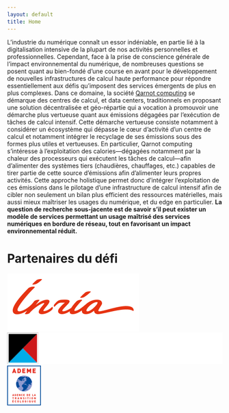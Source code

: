 ```yaml
---
layout: default
title: Home
---
```


L’industrie du numérique connaît un essor indéniable, en partie lié à la digitalisation intensive de la plupart de nos activités personnelles et professionnelles. Cependant, face à la prise de conscience générale de l’impact environnemental du numérique, de nombreuses questions se posent quant au bien-fondé d’une course en avant pour le développement de nouvelles infrastructures de calcul haute performance pour répondre essentiellement aux défis qu’imposent des services émergents de plus en plus complexes. Dans ce domaine, la société [Qarnot computing](https://qarnot.com) se démarque des centres de calcul, et data centers, traditionnels en proposant une solution décentralisée et géo-répartie qui a vocation à promouvoir une démarche plus vertueuse quant aux émissions dégagées par l’exécution de tâches de calcul intensif. Cette démarche vertueuse consiste notamment à considérer un écosystème qui dépasse le cœur d’activité d’un centre de calcul et notamment intégrer le recyclage de ses émissions sous des formes plus utiles et vertueuses. En particulier, Qarnot computing s’intéresse à l’exploitation des calories—dégagées notamment par la chaleur des processeurs qui exécutent les tâches de calcul—afin d’alimenter des systèmes tiers (chaudières, chauffages, etc.) capables de tirer partie de cette source d’émissions afin d’alimenter leurs propres activités. Cette approche holistique permet donc d’intégrer l’exploitation de ces émissions dans le pilotage d’une infrastructure de calcul intensif afin de cibler non seulement un bilan plus efficient des ressources matérielles, mais aussi mieux maîtriser les usages du numérique, et du edge en particulier. **La question de recherche sous-jacente est de savoir s’il peut exister un modèle de services permettant un usage maîtrisé des services numériques en bordure de réseau, tout en favorisant un impact environnemental réduit.**



# Partenaires du défi

<div class="partners">
  <div class="partner">
    <a href="https://www.inria.fr/fr">
      <img src="assets/images/inria.png" alt="Inria"/>
    </a>
  </div>
  <div class="partner">
    <a href="https://qarnot.com">
      <img src="assets/images/qarnot.png" alt="Qarnot" class="logo-dark"/>
    </a>
  </div>
  <div class="partner">
    <a href="https://www.ademe.fr/">
      <img src="assets/images/ademe.png" alt="Ademe"/>
    </a>
  </div>
</div>
